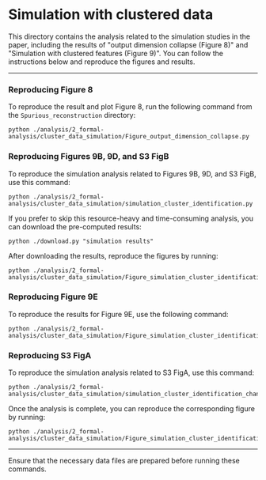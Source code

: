 # Simulation with clustered data

This directory contains the analysis related to the simulation studies in the paper, including the results of "output dimension collapse (Figure 8)" and "Simulation with clustered features (Figure 9)". You can follow the instructions below and reproduce the figures and results.

---

### Reproducing Figure 8
To reproduce the result and plot Figure 8, run the following command from the `Spurious_reconstruction` directory:

```
python ./analysis/2_formal-analysis/cluster_data_simulation/Figure_output_dimension_collapse.py
```

### Reproducing Figures 9B, 9D, and S3 FigB
To reproduce the simulation analysis related to Figures 9B, 9D, and S3 FigB, use this command:
```
python ./analysis/2_formal-analysis/cluster_data_simulation/simulation_cluster_identification.py
```

If you prefer to skip this resource-heavy and time-consuming analysis, you can download the pre-computed results:
```
python ./download.py "simulation results"
```
After downloading the results, reproduce the figures by running:
```
python ./analysis/2_formal-analysis/cluster_data_simulation/Figure_simulation_cluster_identification.py
```
### Reproducing Figure 9E
To reproduce the results for Figure 9E, use the following command:
```
python ./analysis/2_formal-analysis/cluster_data_simulation/Figure_simulation_cluster_identification_simple_case.py
```
### Reproducing S3 FigA
To reproduce the simulation analysis related to S3 FigA, use this command:
```
python ./analysis/2_formal-analysis/cluster_data_simulation/simulation_cluster_identification_change_ratio.py
```

Once the analysis is complete, you can reproduce the corresponding figure by running:
```
python ./analysis/2_formal-analysis/cluster_data_simulation/Figure_simulation_cluster_identification_change_ratio.py
```

---

Ensure that the necessary data files are prepared before running these commands.

